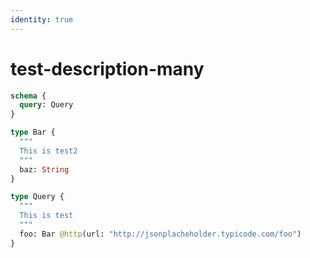 ```yaml
---
identity: true
---
```


# test-description-many

```graphql @config
schema {
  query: Query
}

type Bar {
  """
  This is test2
  """
  baz: String
}

type Query {
  """
  This is test
  """
  foo: Bar @http(url: "http://jsonplacheholder.typicode.com/foo")
}
```
